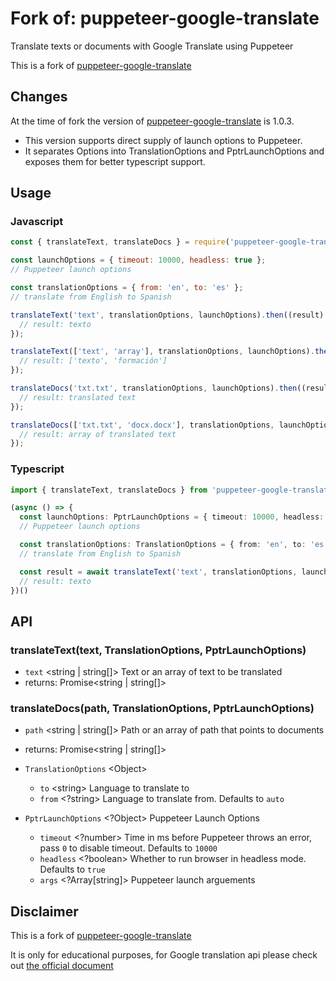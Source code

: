 # Fork of: puppeteer-google-translate

Translate texts or documents with Google Translate using Puppeteer

This is a fork of [puppeteer-google-translate](https://github.com/alanleungcn/puppeteer-google-translate)


<!-- ## Installation -->
<!-- 
```bash
npm i puppeteer-google-translate
``` -->

## Changes

At the time of fork the version of [puppeteer-google-translate](https://github.com/alanleungcn/puppeteer-google-translate) is 1.0.3.

- This version supports direct supply of launch options to Puppeteer.
- It separates Options into TranslationOptions and PptrLaunchOptions and exposes them for better typescript support.

## Usage

### Javascript

```js
const { translateText, translateDocs } = require('puppeteer-google-translate');

const launchOptions = { timeout: 10000, headless: true };
// Puppeteer launch options

const translationOptions = { from: 'en', to: 'es' };
// translate from English to Spanish

translateText('text', translationOptions, launchOptions).then((result) => {
  // result: texto
});

translateText(['text', 'array'], translationOptions, launchOptions).then((result) => {
  // result: ['texto', 'formación']
});

translateDocs('txt.txt', translationOptions, launchOptions).then((result) => {
  // result: translated text
});

translateDocs(['txt.txt', 'docx.docx'], translationOptions, launchOptions).then((result) => {
  // result: array of translated text
});
```

### Typescript

```ts
import { translateText, translateDocs } from 'puppeteer-google-translate';

(async () => {
  const launchOptions: PptrLaunchOptions = { timeout: 10000, headless: true };
  // Puppeteer launch options

  const translationOptions: TranslationOptions = { from: 'en', to: 'es' };
  // translate from English to Spanish

  const result = await translateText('text', translationOptions, launchOptions);
  // result: texto
})()
```

## API

### translateText(text, TranslationOptions, PptrLaunchOptions)

- `text` \<string | string[]> Text or an array of text to be translated
- returns: Promise\<string | string[]>

### translateDocs(path, TranslationOptions, PptrLaunchOptions)

- `path` \<string | string[]> Path or an array of path that points to documents
- returns: Promise\<string | string[]>
  
- `TranslationOptions` \<Object>
  - `to` \<string> Language to translate to
  - `from` \<?string> Language to translate from. Defaults to `auto`
  
- `PptrLaunchOptions` \<?Object> Puppeteer Launch Options
  - `timeout` \<?number> Time in ms before Puppeteer throws an error, pass `0` to disable timeout. Defaults to `10000`
  - `headless` \<?boolean> Whether to run browser in headless mode. Defaults to `true`
  - `args` \<?Array[string]> Puppeteer launch arguements


## Disclaimer

This is a fork of [puppeteer-google-translate](https://github.com/alanleungcn/puppeteer-google-translate)

It is only for educational purposes, for Google translation api please check out [the official document](https://cloud.google.com/translate)
